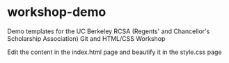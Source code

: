 workshop-demo
=============

Demo templates for the UC Berkeley RCSA (Regents' and Chancellor's Scholarship Association) Git and HTML/CSS Workshop

Edit the content in the index.html page and beautify it in the style.css page


